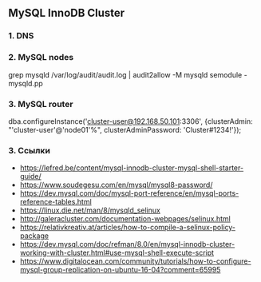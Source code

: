 ## MySQL InnoDB Cluster

### 1. DNS
### 2. MySQL nodes

grep mysqld /var/log/audit/audit.log | audit2allow -M mysqld
semodule -mysqld.pp

### 3. MySQL router

dba.configureInstance('cluster-user@192.168.50.101:3306', {clusterAdmin: "'cluster-user'@'node01'%", clusterAdminPassword: 'Cluster#1234!'});

### 3. Ссылки

- https://lefred.be/content/mysql-innodb-cluster-mysql-shell-starter-guide/
- https://www.soudegesu.com/en/mysql/mysql8-password/
- https://dev.mysql.com/doc/mysql-port-reference/en/mysql-ports-reference-tables.html
- https://linux.die.net/man/8/mysqld_selinux
- http://galeracluster.com/documentation-webpages/selinux.html
- https://relativkreativ.at/articles/how-to-compile-a-selinux-policy-package
- https://dev.mysql.com/doc/refman/8.0/en/mysql-innodb-cluster-working-with-cluster.html#use-mysql-shell-execute-script
- https://www.digitalocean.com/community/tutorials/how-to-configure-mysql-group-replication-on-ubuntu-16-04?comment=65995